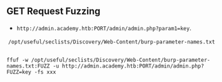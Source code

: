 
## GET Request Fuzzing

- `http://admin.academy.htb:PORT/admin/admin.php?param1=key`.

 `/opt/useful/seclists/Discovery/Web-Content/burp-parameter-names.txt`


```shell-session

ffuf -w /opt/useful/seclists/Discovery/Web-Content/burp-parameter-names.txt:FUZZ -u http://admin.academy.htb:PORT/admin/admin.php?FUZZ=key -fs xxx
```

